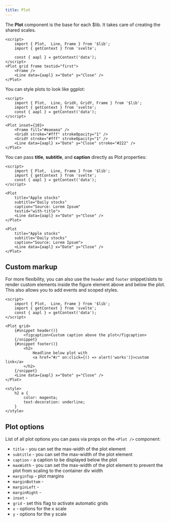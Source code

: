 ```yaml
---
title: Plot
---
```


The <b>Plot</b> component is the base for each $lib. It takes care of creating the shared scales.

```svelte live
<script>
    import { Plot,  Line, Frame } from '$lib';
    import { getContext } from 'svelte';

    const { aapl } = getContext('data');
</script>
<Plot grid frame testid="first">
    <Frame />
    <Line data={aapl} x="Date" y="Close" />
</Plot>
```

You can style plots to look like ggplot:

```svelte live
<script>
    import { Plot,  Line, GridX, GridY, Frame } from '$lib';
    import { getContext } from 'svelte';
    const { aapl } = getContext('data');
</script>

<Plot inset={10}>
    <Frame fill="#eaeaea" />
    <GridX stroke="#fff" strokeOpacity="1" />
    <GridY stroke="#fff" strokeOpacity="1" />
    <Line data={aapl} x="Date" y="Close" stroke="#222" />
</Plot>
```

You can pass **title**, **subtitle**, and **caption** directly as Plot properties:

```svelte live
<script>
    import { Plot,  Line, Frame } from '$lib';
    import { getContext } from 'svelte';
    const { aapl } = getContext('data');
</script>

<Plot
    title="Apple stocks"
    subtitle="Daily stocks"
    caption="Source: Lorem Ipsum"
    testid="with-title">
    <Line data={aapl} x="Date" y="Close" />
</Plot>
```

```svelte
<Plot
    title="Apple stocks"
    subtitle="Daily stocks"
    caption="Source: Lorem Ipsum">
    <Line data={aapl} x="Date" y="Close" />
</Plot>
```

## Custom markup

For more flexibility, you can also use the <code>header</code> and <code>footer</code> snippet/slots
to render custom elements inside the figure element above and below the plot. This also allows you 
to add events and scoped styles.

```svelte live
<script>
    import { Plot,  Line, Frame } from '$lib';
    import { getContext } from 'svelte';
    const { aapl } = getContext('data');
</script>

<Plot grid>
    {#snippet header()}
        <figcaption>Custom caption above the plot</figcaption>
    {/snippet}
    {#snippet footer()}
        <h2>
            Headline below plot with 
            <a href="#/" on:click={() => alert('works')}>custom link</a>
        </h2>
    {/snippet}
    <Line data={aapl} x="Date" y="Close" />
</Plot>

<style>
    h2 a {
        color: magenta;
        text-decoration: underline;
    }
</style>
```

## Plot options

List of all plot options you can pass via props on the `<Plot />` component:

- `title` - you can set the max-width of the plot element
- `subtitle` - you can set the max-width of the plot element
- `caption` - a caption to be displayed below the plot
- `maxWidth` - you can set the max-width of the plot element to prevent the plot from scaling to the container div width
- `marginTop` - plot margins
- `marginBottom` - 
- `marginLeft` - 
- `marginRight` - 
- `inset` - 
- `grid` - set this flag to activate automatic grids
- `x` - options for the x scale
- `y` - options for the y scale


